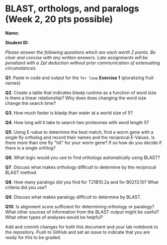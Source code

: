 # BLAST, orthologs, and paralogs (Week 2, 20 pts possible)

__Name:__

__Student ID:__

*_Please answer the following questions which are each worth 2 points. Be clear and concise with any written answers. Late assignments will be penalized with a 2pt deduction without prior communication of extenuating circumstances._*

__Q1__.  Paste in code and output for the `for loop`  __Exercise 1__ (pluralizing fruit names)

__Q2__. Create a table that indicates blastp runtime as a function of word size.  Is there a linear relationship?  Why does does changing the word size change the search time?

__Q3__.  How much faster is blastp than water at a world size of 5?

__Q4__.  How long will it take to search two proteomes with word length 5?

__Q5__.  Using E-value to determine the best match, find a worm gene with a single fly ortholog and record their names and the reciprocal E-Values.  Is there more than one fly "hit" for your worm gene?  If so how do you decide if there is a single orthlog?

__Q6__.  What logic would you use to find orthologs automatically using BLAST?

__Q7__.  Discuss what makes orthology difficult to determine by the reciprocal BLAST method.

__Q8__.  How many paralogs did you find for T21B10.2a and for B0213.10?  What criteria did you use?

__Q9__.  Discuss what makes paralogy difficult to determine by BLAST.

__Q10__.  Is alignment score sufficient for determining orthology or paralogy? What other sources of information from the BLAST output might be useful?  What other types of analyses would be helpful?

Add and commit changes for both this document and your lab notebook to the repository.  Push to GitHub and set an issue to indicate that you are ready for this to be graded.
